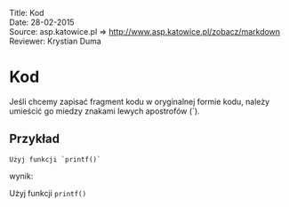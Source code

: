 Title: 		Kod  
Date: 		28-02-2015  
Source:     asp.katowice.pl => http://www.asp.katowice.pl/zobacz/markdown  
Reviewer:	Krystian Duma  

# Kod

Jeśli chcemy zapisać fragment kodu w oryginalnej formie kodu, 
należy umieścić go miedzy znakami lewych apostrofów (\`).

## Przykład
```
Użyj funkcji `printf()`
```
wynik:

Użyj funkcji `printf()`